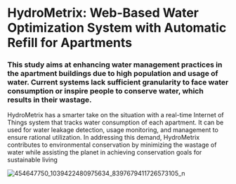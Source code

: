 # HydroMetrix: Web-Based Water Optimization System with Automatic Refill for Apartments

### This study aims at enhancing water management practices in the apartment buildings due to high population and usage of water. Current systems lack sufficient granularity to face water consumption or inspire people to conserve water, which results in their wastage.
HydroMetrix has a smarter take on the situation with a real-time Internet of Things system that tracks water consumption of each apartment. It can be used for water leakage detection, usage monitoring, and management to ensure rational utilization. In addressing this demand, HydroMetrix contributes to environmental conservation by minimizing the wastage of water while assisting the planet in achieving conservation goals for sustainable living

![454647750_1039422480975634_8397679411726573105_n](https://github.com/user-attachments/assets/cb12e9ab-b22c-430b-99bc-3dc369541861)
